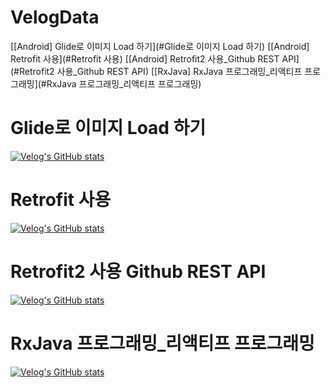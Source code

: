 # VelogData
[[Android] Glide로 이미지 Load 하기](#Glide로 이미지 Load 하기)
[[Android] Retrofit 사용](#Retrofit 사용)
[[Android] Retrofit2 사용_Github REST API](#Retrofit2 사용_Github REST API)
[[RxJava] RxJava 프로그래밍_리액티프 프로그래밍](#RxJava 프로그래밍_리액티프 프로그래밍)


# Glide로 이미지 Load 하기
[![Velog's GitHub stats](https://velog-readme-stats.vercel.app/api?name=jiwon3378)](https://velog.io/@jiwon3378/Android-Glide-%EB%A1%9C-%EC%9D%B4%EB%AF%B8%EC%A7%80-Load%ED%95%98%EA%B8%B0)


# Retrofit 사용
[![Velog's GitHub stats](https://velog-readme-stats.vercel.app/api?name=jiwon3378)](https://velog.io/@jiwon3378/AndroidRetrofit%EC%9C%BC%EB%A1%9C-Rest-API%EB%A5%BC-%EC%82%AC%EC%9A%A9)


# Retrofit2 사용 Github REST API
[![Velog's GitHub stats](https://velog-readme-stats.vercel.app/api?name=jiwon3378)](https://velog.io/@jiwon3378/Android-Retrofit2-%EC%82%AC%EC%9A%A9-Github-REST-API)


# RxJava 프로그래밍_리액티프 프로그래밍
[![Velog's GitHub stats](https://velog-readme-stats.vercel.app/api?name=jiwon3378)](https://velog.io/@jiwon3378/RxJava-RxJava-%ED%94%84%EB%A1%9C%EA%B7%B8%EB%9E%98%EB%B0%8D-%EB%A6%AC%EC%95%A1%ED%8B%B0%ED%94%84-%ED%94%84%EB%A1%9C%EA%B7%B8%EB%9E%98%EB%B0%8D)

